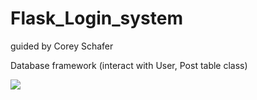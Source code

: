 # Flask_Login_system
guided by Corey Schafer

Database framework (interact with User, Post table class)

![](https://github.com/wallik2/Flask_Login_system/blob/main/Framework_pic/%234.Database%20(class_User,%20Post).jpg?raw=true)
